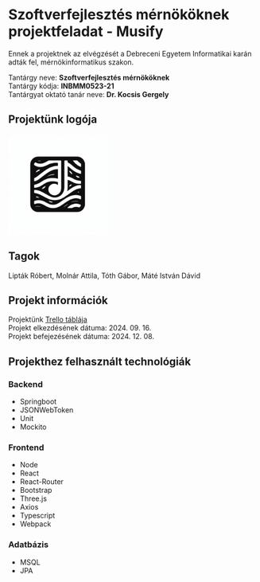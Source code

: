 # Szoftverfejlesztés mérnököknek projektfeladat - Musify    
Ennek a projektnek az elvégzését a Debreceni Egyetem Informatikai karán adták fel, mérnökinformatikus szakon.  

Tantárgy neve: **Szoftverfejlesztés mérnököknek**  
Tantárgy kódja: **INBMM0523-21**  
Tantárgyat oktató tanár neve: **Dr. Kocsis Gergely**  

## Projektünk logója
<img src="https://github.com/Robka03/musify/blob/main/Musify-logo.png" alt="Musify logó" width="200">

## Tagok
Lipták Róbert, Molnár Attila, Tóth Gábor, Máté István Dávid

## Projekt információk
Projektünk [Trello táblája](https://trello.com/b/pulH9Z9P/roboka-édenkertje)  
Projekt elkezdésének dátuma: 2024. 09. 16.  
Projekt befejezésének dátuma: 2024. 12. 08.  

## Projekthez felhasznált technológiák  

### Backend
- Springboot
- JSONWebToken
- Unit
- Mockito
### Frontend  
- Node
- React
- React-Router
- Bootstrap
- Three.js
- Axios
- Typescript
- Webpack
### Adatbázis
- MSQL
- JPA